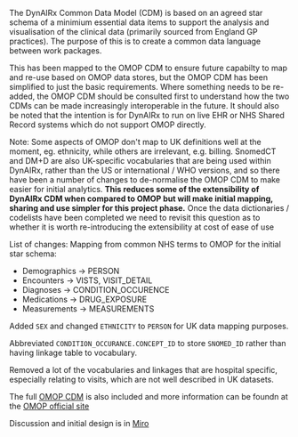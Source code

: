The DynAIRx Common Data Model (CDM) is based on an agreed star schema of a minimium essential data items to support the analysis and visualisation of the clinical data (primarily sourced from England GP practices). The purpose of this is to create a common data language between work packages. 

 This has been mapped to the OMOP CDM to ensure future capabilty to map and re-use based on OMOP data stores, but the OMOP CDM has been simplified to just the basic requirements. Where something needs to be re-added, the OMOP CDM should be consulted first to understand how the two CDMs can be made increasingly interoperable in the future. It should also be noted that the intention is for DynAIRx to run on live EHR or NHS Shared Record systems which do not support OMOP directly. 

Note: Some aspects of OMOP don't map to UK definitions well at the moment, eg. ethnicity, while others are irrelevant, e.g. billing. SnomedCT and DM+D are also UK-specific vocabularies that are being used within DynAIRx, rather than the US or international / WHO versions, and so there have been a number of changes to de-normalise the OMOP CDM to make easier for initial analytics. **This reduces some of the extensibility of DynAIRx CDM when compared to OMOP but will make initial mapping, sharing and use simpler for this project phase.** Once the data dictionaries / codelists have been completed we need to revisit this question as to whether it is worth re-introducing the extensibility at cost of ease of use

List of changes:
Mapping from common NHS terms to OMOP for the initial star schema:
* Demographics -> PERSON
* Encounters -> VISTS, VISIT_DETAIL
* Diagnoses -> CONDITION_OCCURENCE
* Medications -> DRUG_EXPOSURE
* Measurements -> MEASUREMENTS

Added `SEX` and changed `ETHNICITY` to `PERSON` for UK data mapping purposes. 

Abbreviated `CONDITION_OCCURANCE.CONCEPT_ID` to store `SNOMED_ID` rather than having linkage table to vocabulary. 

Removed a lot of the vocabularies and linkages that are hospital specific, especially relating to visits, which are not well described in UK datasets. 

The full [OMOP CDM](OMOP_CDMv5.4_ER_Diagram.mmd) is also included and more information can be foundn at the [OMOP official site](https://ohdsi.github.io/CommonDataModel/)

Discussion and initial design is in [Miro](https://miro.com/app/board/uXjVMZqYnjQ=/)